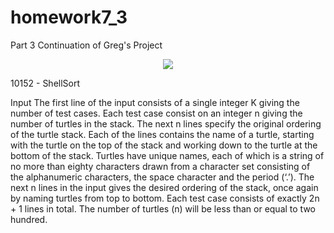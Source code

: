 # homework7_3
Part 3
Continuation of  Greg's Project

<p align="center">
<img src= https://media.giphy.com/media/WWdJ4bEzFomUE/giphy.gif>
</p>

10152 - ShellSort

Input
The first line of the input consists of a single integer K giving the number of test cases. Each test
case consist on an integer n giving the number of turtles in the stack. The next n lines specify the
original ordering of the turtle stack. Each of the lines contains the name of a turtle, starting with the
turtle on the top of the stack and working down to the turtle at the bottom of the stack. Turtles have
unique names, each of which is a string of no more than eighty characters drawn from a character set
consisting of the alphanumeric characters, the space character and the period (‘.’). The next n lines
in the input gives the desired ordering of the stack, once again by naming turtles from top to bottom.
Each test case consists of exactly 2n + 1 lines in total. The number of turtles (n) will be less than or
equal to two hundred.
